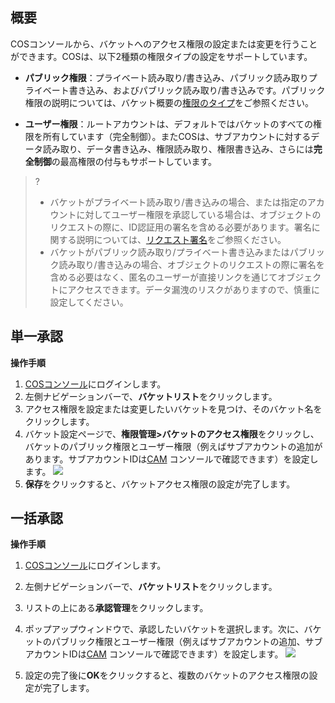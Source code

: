 ## 概要

COSコンソールから、バケットへのアクセス権限の設定または変更を行うことができます。COSは、以下2種類の権限タイプの設定をサポートしています。

- **パブリック権限**：プライベート読み取り/書き込み、パブリック読み取りプライベート書き込み、およびパブリック読み取り/書き込みです。パブリック権限の説明については、バケット概要の[権限のタイプ](https://intl.cloud.tencent.com/document/product/436/13312)をご参照ください。

- **ユーザー権限**：ルートアカウントは、デフォルトではバケットのすべての権限を所有しています（完全制御）。またCOSは、サブアカウントに対するデータ読み取り、データ書き込み、権限読み取り、権限書き込み、さらには**完全制御**の最高権限の付与もサポートしています。

>?
>- バケットがプライベート読み取り/書き込みの場合、または指定のアカウントに対してユーザー権限を承認している場合は、オブジェクトのリクエストの際に、ID認証用の署名を含める必要があります。署名に関する説明については、[リクエスト署名](https://intl.cloud.tencent.com/document/product/436/7778)をご参照ください。
>- バケットがパブリック読み取り/プライベート書き込みまたはパブリック読み取り/書き込みの場合、オブジェクトのリクエストの際に署名を含める必要はなく、匿名のユーザーが直接リンクを通じてオブジェクトにアクセスできます。データ漏洩のリスクがありますので、慎重に設定してください。


## 単一承認

**操作手順**

1. [COSコンソール](https://console.cloud.tencent.com/cos5)にログインします。
2. 左側ナビゲーションバーで、**バケットリスト**をクリックします。
3. アクセス権限を設定または変更したいバケットを見つけ、そのバケット名をクリックします。
4. バケット設定ページで、**権限管理>バケットのアクセス権限**をクリックし、バケットのパブリック権限とユーザー権限（例えばサブアカウントの追加があります。サブアカウントIDは[CAM](https://console.cloud.tencent.com/cam) コンソールで確認できます）を設定します。
![](https://main.qcloudimg.com/raw/34e464b33c4b9bffe72c734d1c1dcb2d.png)
5. **保存**をクリックすると、バケットアクセス権限の設定が完了します。

## 一括承認

**操作手順**

1. [COSコンソール](https://console.cloud.tencent.com/cos5)にログインします。
2. 左側ナビゲーションバーで、**バケットリスト**をクリックします。
3. リストの上にある**承認管理**をクリックします。

4. ポップアップウィンドウで、承認したいバケットを選択します。次に、バケットのパブリック権限とユーザー権限（例えばサブアカウントの追加、サブアカウントIDは[CAM](https://console.cloud.tencent.com/cam) コンソールで確認できます）を設定します。
![](https://main.qcloudimg.com/raw/23eff9055312eaa122e247f9cf0ebf53.png)
5. 設定の完了後に**OK**をクリックすると、複数のバケットのアクセス権限の設定が完了します。

